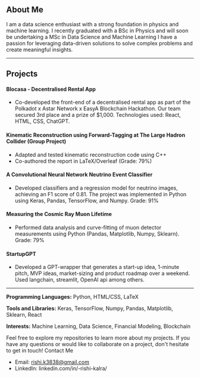 ## About Me

I am a data science enthusiast with a strong foundation in physics and machine learning. I recently graduated with a BSc in Physics and will soon be undertaking a MSc in Data Science and Machine Learning I have a passion for leveraging data-driven solutions to solve complex problems and create meaningful insights.

-----------------------------------------------------------------------------------------------------------------------------------------------------------------------------------------------------------------------


## Projects
#### Blocasa - Decentralised Rental App

 - Co-developed the front-end of a decentralised rental app as part of the Polkadot x Astar Network x EasyA Blockchain Hackathon. Our team secured 3rd place and a prize of $1,000. Technologies used: React, HTML, CSS, ChatGPT.

#### Kinematic Reconstruction using Forward-Tagging at The Large Hadron Collider (Group Project)

- Adapted and tested kinematic reconstruction code using C++
- Co-authored the report in LaTeX/Overleaf (Grade: 79%)

#### A Convolutional Neural Network Neutrino Event Classifier

- Developed classifiers and a regression model for neutrino images, achieving an F1 score of 0.81. The project was implemented in Python using Keras, Pandas, TensorFlow, and Numpy. Grade: 91%

#### Measuring the Cosmic Ray Muon Lifetime

- Performed data analysis and curve-fitting of muon detector measurements using Python (Pandas, Matplotlib, Numpy, Sklearn). Grade: 79%

#### StartupGPT

- Developed a GPT-wrapper that generates a start-up idea, 1-minute pitch, MVP ideas, market-sizing and product roadmap over a weekend. Used langchain, streamlit, OpenAI api among others.


-----------------------------------------------------------------------------------------------------------------------------------------------------------------------------------------------------------------------

**Programming Languages:** Python, HTML/CSS, LaTeX

**Tools and Libraries:** Keras, TensorFlow, Numpy, Pandas, Matplotlib, Sklearn, React

**Interests:** Machine Learning, Data Science, Financial Modeling, Blockchain

Feel free to explore my repositories to learn more about my projects. If you have any questions or would like to collaborate on a project, don't hesitate to get in touch!
Contact Me

- Email: rishi.k3838@gmail.com
- LinkedIn: linkedin.com/in/-rishi-kalra/

<!---
rk68/rk68 is a ✨ special ✨ repository because its `README.md` (this file) appears on your GitHub profile.
You can click the Preview link to take a look at your changes.
--->
